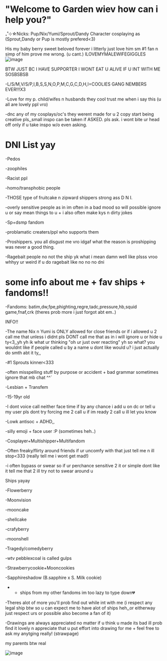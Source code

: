 # "Welcome to Garden wiev how can i help you?"

₊˚⊹☆Nicks: Pup/Nix/Yumi/Sprout/Dandy Character cosplaying as (Sprout,Dandy or Pup is mostly prefered<3)

His my baby berry sweet beloved forever i litterly just love him sm #1 fan n simp of him prove me wrong. (u cant.)    ILOVEMYMALEWIFEGIGGLES
![image](https://github.com/user-attachments/assets/250ff053-85eb-4512-a969-08ab14bef068)


BTW JUST BC I HAVE SUPPORTER I WONT EAT U ALIVE IF U INT WITH ME SOSBSBSB


-L/S/M,V/S/P,I,B,S,S,N,O,P,M,C,G,C,D,H,I=COOLIES GANG NEMBERS EVER!!!X3


-Love for my p. child/wifes n husbands they cool trust me when i say this (u all are lovely ppl vro)



-dnc any of my cosplays/oc's they werent made for u 2 copy start being creative pls,,small inspo can be taken if ASKED. pls ask. i wont bite ur head off only if u take inspo w/o even asking.


# DNI List yay


-Pedos

-zoophiles

-Racist ppl

-homo/transphobic people

-THOSE type of fruitcake n zipward shippers strong ass D N I.

-overly sensitive people as in im often in a bad mood so will possible ignore u or say mean things to u + i also often make kys n dirty jokes

-Sp+dsmp fandom

-problamatic creaters/ppl who supports them

-Proshippers. you all disgust me vro idgaf what the reason is proshipping was never a good thing.

-Ragebait people no not the ship yk what i mean damn well like plsss vroo whhyy ur weird if u do ragebait like no no no dni

# some info about me + fav ships + fandoms!!

-Fandoms: batim,dw,fpe,phighting,regre,tadc,pressure,hb,squid game,fnaf,crk (theres prob more i just forgot abt em..)

INFO!!

-The name Nix n Yumi is ONLY allowed for close friends or if i allowed u 2 call me that unless i didnt pls DONT call me that as in i will ignore u or hide u ty<3,,yh yh ik what ur thinking "oh ur just over reacting" yh so what? you wouldnt like if people called u by a name u dont like would u? i just actually do smth abt it ty,,

-#1 Sprouts kinner<333

-often misspelling stuff by purpose or accident + bad grammar sometimes ignore that mb chat ^^`

-Lesbian + Transfem 

-15-19yr old

-I dont voice call neither face time if by any chance i add u on dc or tell u my user pls dont try forcing me 2 call u if im ready 2 call u ill let you know 

-Lowk antisoc + ADHD,,


-silly emoji + face user :P (sometimes heh..)

-Cosplayer+Multishipper+Multifandom

-Often freaky/flirty around friends if ur uncomfy with that just tell me n ill stop<333 (really tell me i wont get mad!)

-i often bypass or swear so if ur perchance sensitive 2 it or simple dont like it tell me that 2 ill try not to swear around u

Ships yayay

-Flowerberry

-Moonvision

-mooncake

-shellcake

-crafyberry

-moonshell

-Tragedy/comedyberry

-wtv pebblexcoal is called gulps

-Strawberrycookie+Mooncookies

-Sapphireshadow (B.sapphire x S. Milk cookie)

- + ships from my other fandoms im too lazy to type down💔


-Theres alot of more you'll prob find out while int with me (i respect any legal ship btw so u can expect me to have alot of ships heh,,or eitherway just respect urs or possible also become a fan of it)


-Drawings are always appreciated no matter if u think u made its bad ill prob find it lovely n appreciate that u put effort into drawing for me + feel free to ask my anytging really! (strawpage)







my parents btw real

![image](https://github.com/user-attachments/assets/b52228bc-9b3c-4124-9358-324488081759)

